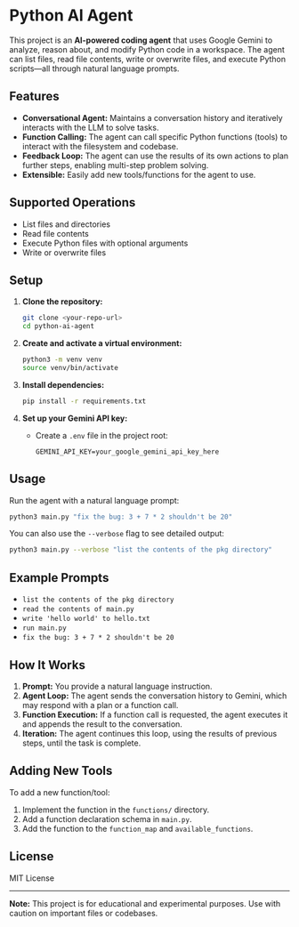 # Python AI Agent

This project is an **AI-powered coding agent** that uses Google Gemini to analyze, reason about, and modify Python code in a workspace. The agent can list files, read file contents, write or overwrite files, and execute Python scripts—all through natural language prompts.

## Features

- **Conversational Agent:** Maintains a conversation history and iteratively interacts with the LLM to solve tasks.
- **Function Calling:** The agent can call specific Python functions (tools) to interact with the filesystem and codebase.
- **Feedback Loop:** The agent can use the results of its own actions to plan further steps, enabling multi-step problem solving.
- **Extensible:** Easily add new tools/functions for the agent to use.

## Supported Operations

- List files and directories
- Read file contents
- Execute Python files with optional arguments
- Write or overwrite files

## Setup

1. **Clone the repository:**
   ```sh
   git clone <your-repo-url>
   cd python-ai-agent
   ```

2. **Create and activate a virtual environment:**
   ```sh
   python3 -m venv venv
   source venv/bin/activate
   ```

3. **Install dependencies:**
   ```sh
   pip install -r requirements.txt
   ```

4. **Set up your Gemini API key:**
   - Create a `.env` file in the project root:
     ```
     GEMINI_API_KEY=your_google_gemini_api_key_here
     ```

## Usage

Run the agent with a natural language prompt:

```sh
python3 main.py "fix the bug: 3 + 7 * 2 shouldn't be 20"
```

You can also use the `--verbose` flag to see detailed output:

```sh
python3 main.py --verbose "list the contents of the pkg directory"
```

## Example Prompts

- `list the contents of the pkg directory`
- `read the contents of main.py`
- `write 'hello world' to hello.txt`
- `run main.py`
- `fix the bug: 3 + 7 * 2 shouldn't be 20`

## How It Works

1. **Prompt:** You provide a natural language instruction.
2. **Agent Loop:** The agent sends the conversation history to Gemini, which may respond with a plan or a function call.
3. **Function Execution:** If a function call is requested, the agent executes it and appends the result to the conversation.
4. **Iteration:** The agent continues this loop, using the results of previous steps, until the task is complete.

## Adding New Tools

To add a new function/tool:
1. Implement the function in the `functions/` directory.
2. Add a function declaration schema in `main.py`.
3. Add the function to the `function_map` and `available_functions`.

## License

MIT License

---

**Note:** This project is for educational and experimental purposes. Use with caution on important files or codebases.